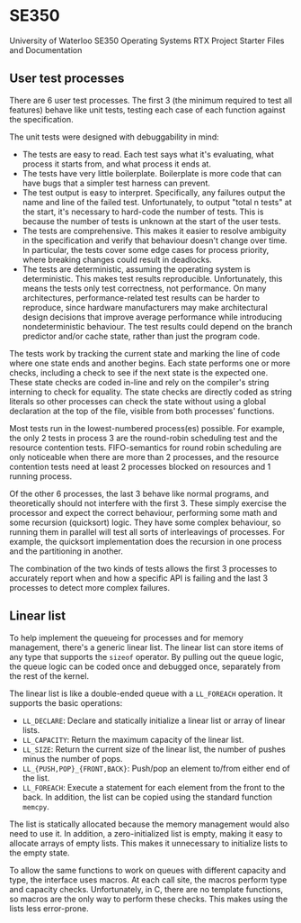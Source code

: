 SE350
=====

University of Waterloo SE350 Operating Systems RTX Project Starter Files and Documentation

## User test processes
There are 6 user test processes. The first 3 (the minimum required to test all features) behave like unit tests, testing each case of each function against the specification.

The unit tests were designed with debuggability in mind:
- The tests are easy to read.
  Each test says what it's evaluating, what process it starts from, and what process it ends at.
- The tests have very little boilerplate.
  Boilerplate is more code that can have bugs that a simpler test harness can prevent.
- The test output is easy to interpret.
  Specifically, any failures output the name and line of the failed test.
  Unfortunately, to output "total n tests" at the start, it's necessary to hard-code the number of tests.
  This is because the number of tests is unknown at the start of the user tests.
- The tests are comprehensive.
  This makes it easier to resolve ambiguity in the specification and verify that behaviour doesn't change over time.
  In particular, the tests cover some edge cases for process priority, where breaking changes could result in deadlocks.
- The tests are deterministic, assuming the operating system is deterministic.
  This makes test results reproducible.
  Unfortunately, this means the tests only test correctness, not performance.
  On many architectures, performance-related test results can be harder to reproduce, since hardware manufacturers
  may make architectural design decisions that improve average performance while introducing nondeterministic behaviour.
  The test results could depend on the branch predictor and/or cache state, rather than just the program code.

The tests work by tracking the current state and marking the line of code where one state ends and another begins.
Each state performs one or more checks, including a check to see if the next state is the expected one.
These state checks are coded in-line and rely on the compiler's string interning to check for equality.
The state checks are directly coded as string literals so other processes can check the state without using a global
  declaration at the top of the file, visible from both processes' functions.

Most tests run in the lowest-numbered process(es) possible.
For example, the only 2 tests in process 3 are the round-robin scheduling test and the resource contention tests.
FIFO-semantics for round robin scheduling are only noticeable when there are more than 2 processes, and the resource
  contention tests need at least 2 processes blocked on resources and 1 running process.

Of the other 6 processes, the last 3 behave like normal programs, and theoretically should not interfere with the first 3.
These simply exercise the processor and expect the correct behaviour, performing some math and some recursion (quicksort) logic.
They have some complex behaviour, so running them in parallel will test all sorts of interleavings of processes.
For example, the quicksort implementation does the recursion in one process and the partitioning in another.

The combination of the two kinds of tests allows the first 3 processes to accurately report when and how a specific API is failing and the last 3 processes to detect more complex failures.

## Linear list
To help implement the queueing for processes and for memory management, there's a generic linear list.
The linear list can store items of any type that supports the `sizeof` operator.
By pulling out the queue logic, the queue logic can be coded once and debugged once, separately from the rest of the kernel.

The linear list is like a double-ended queue with a `LL_FOREACH` operation.
It supports the basic operations:
- `LL_DECLARE`: Declare and statically initialize a linear list or array of linear lists.
- `LL_CAPACITY`: Return the maximum capacity of the linear list.
- `LL_SIZE`: Return the current size of the linear list, the number of pushes minus the number of pops.
- `LL_{PUSH,POP}_{FRONT,BACK}`: Push/pop an element to/from either end of the list.
- `LL_FOREACH`: Execute a statement for each element from the front to the back.
In addition, the list can be copied using the standard function `memcpy`.

The list is statically allocated because the memory management would also need to use it.
In addition, a zero-initialized list is empty, making it easy to allocate arrays of empty lists.
This makes it unnecessary to initialize lists to the empty state.

To allow the same functions to work on queues with different capacity and type, the interface uses macros.
At each call site, the macros perform type and capacity checks.
Unfortunately, in C, there are no template functions, so macros are the only way to perform these checks.
This makes using the lists less error-prone.
